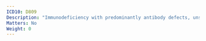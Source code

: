 ```yaml
---
ICD10: D809
Description: "Immunodeficiency with predominantly antibody defects, unspecified"
Matters: No
Weight: 0
---
```

